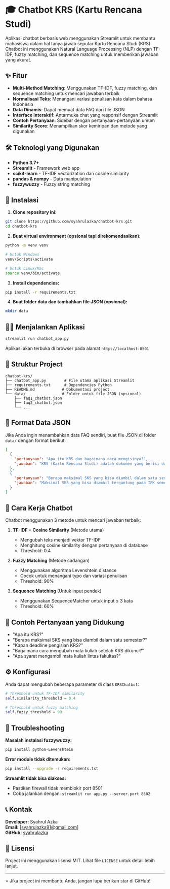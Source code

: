 # 🎓 Chatbot KRS (Kartu Rencana Studi)

Aplikasi chatbot berbasis web menggunakan Streamlit untuk membantu mahasiswa dalam hal tanya jawab seputar Kartu Rencana Studi (KRS). Chatbot ini menggunakan Natural Language Processing (NLP) dengan TF-IDF, fuzzy matching, dan sequence matching untuk memberikan jawaban yang akurat.

## ✨ Fitur

- **Multi-Method Matching**: Menggunakan TF-IDF, fuzzy matching, dan sequence matching untuk mencari jawaban terbaik
- **Normalisasi Teks**: Menangani variasi penulisan kata dalam bahasa Indonesia
- **Data Dinamis**: Dapat memuat data FAQ dari file JSON
- **Interface Interaktif**: Antarmuka chat yang responsif dengan Streamlit
- **Contoh Pertanyaan**: Sidebar dengan pertanyaan-pertanyaan umum
- **Similarity Score**: Menampilkan skor kemiripan dan metode yang digunakan

## 🛠️ Teknologi yang Digunakan

- **Python 3.7+**
- **Streamlit** - Framework web app
- **scikit-learn** - TF-IDF vectorization dan cosine similarity
- **pandas & numpy** - Data manipulation
- **fuzzywuzzy** - Fuzzy string matching

## 🚀 Instalasi

1. **Clone repository ini:**
```bash
git clone https://github.com/syahrulazka/chatbot-krs.git
cd chatbot-krs
```

2. **Buat virtual environment (opsional tapi direkomendasikan):**
```bash
python -m venv venv

# Untuk Windows
venv\Scripts\activate

# Untuk Linux/Mac
source venv/bin/activate
```

3. **Install dependencies:**
```bash
pip install -r requirements.txt
```

4. **Buat folder data dan tambahkan file JSON (opsional):**
```bash
mkdir data
```

## 🏃‍♂️ Menjalankan Aplikasi

```bash
streamlit run chatbot_app.py
```

Aplikasi akan terbuka di browser pada alamat `http://localhost:8501`

## 📁 Struktur Project

```
chatbot-krs/
├── chatbot_app.py        # File utama aplikasi Streamlit
├── requirements.txt      # Dependencies Python
├── README.md            # Dokumentasi project
└── data/                # Folder untuk file JSON (opsional)
    ├── faq1_chatbot.json
    ├── faq2_chatbot.json
    └── ...
```

## 📄 Format Data JSON

Jika Anda ingin menambahkan data FAQ sendiri, buat file JSON di folder `data/` dengan format berikut:

```json
[
  {
    "pertanyaan": "Apa itu KRS dan bagaimana cara mengisinya?",
    "jawaban": "KRS (Kartu Rencana Studi) adalah dokumen yang berisi daftar mata kuliah yang akan diambil mahasiswa pada semester tertentu..."
  },
  {
    "pertanyaan": "Berapa maksimal SKS yang bisa diambil dalam satu semester?",
    "jawaban": "Maksimal SKS yang bisa diambil tergantung pada IPK semester sebelumnya..."
  }
]
```

## 🤖 Cara Kerja Chatbot

Chatbot menggunakan 3 metode untuk mencari jawaban terbaik:

1. **TF-IDF + Cosine Similarity** (Metode utama)
   - Mengubah teks menjadi vektor TF-IDF
   - Menghitung cosine similarity dengan pertanyaan di database
   - Threshold: 0.4

2. **Fuzzy Matching** (Metode cadangan)
   - Menggunakan algoritma Levenshtein distance
   - Cocok untuk menangani typo dan variasi penulisan
   - Threshold: 90%

3. **Sequence Matching** (Untuk input pendek)
   - Menggunakan SequenceMatcher untuk input ≤ 3 kata
   - Threshold: 60%

## 🎯 Contoh Pertanyaan yang Didukung

- "Apa itu KRS?"
- "Berapa maksimal SKS yang bisa diambil dalam satu semester?"
- "Kapan deadline pengisian KRS?"
- "Bagaimana cara mengubah mata kuliah setelah KRS dikunci?"
- "Apa syarat mengambil mata kuliah lintas fakultas?"

## ⚙️ Konfigurasi

Anda dapat mengubah beberapa parameter di class `KRSChatbot`:

```python
# Threshold untuk TF-IDF similarity
self.similarity_threshold = 0.4

# Threshold untuk fuzzy matching
self.fuzzy_threshold = 90
```

## 🐛 Troubleshooting

**Masalah instalasi fuzzywuzzy:**
```bash
pip install python-Levenshtein
```

**Error module tidak ditemukan:**
```bash
pip install --upgrade -r requirements.txt
```

**Streamlit tidak bisa diakses:**
- Pastikan firewall tidak memblokir port 8501
- Coba jalankan dengan: `streamlit run app.py --server.port 8502`

## 📞 Kontak

**Developer:** Syahrul Azka  
**Email:** [syahrulazka91@gmail.com]  
**GitHub:** [syahrulazka](https://github.com/syahrulazka)

## 📄 Lisensi

Project ini menggunakan lisensi MIT. Lihat file `LICENSE` untuk detail lebih lanjut.

---

⭐ Jika project ini membantu Anda, jangan lupa berikan star di GitHub!
